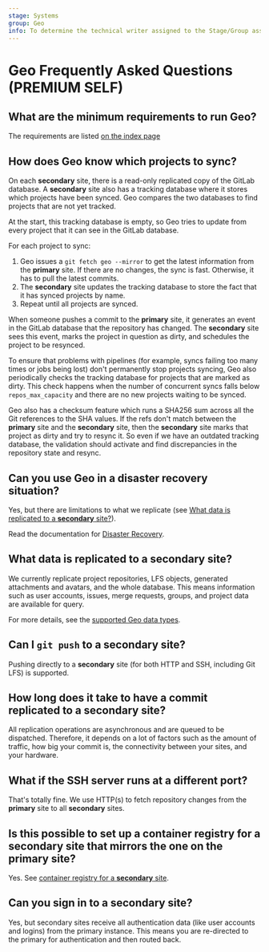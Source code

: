 ```yaml
---
stage: Systems
group: Geo
info: To determine the technical writer assigned to the Stage/Group associated with this page, see https://handbook.gitlab.com/handbook/product/ux/technical-writing/#assignments
---
```


# Geo Frequently Asked Questions **(PREMIUM SELF)**

## What are the minimum requirements to run Geo?

The requirements are listed [on the index page](../index.md#requirements-for-running-geo)

## How does Geo know which projects to sync?

On each **secondary** site, there is a read-only replicated copy of the GitLab database.
A **secondary** site also has a tracking database where it stores which projects have been synced.
Geo compares the two databases to find projects that are not yet tracked.

At the start, this tracking database is empty, so Geo tries to update from every project that it can see in the GitLab database.

For each project to sync:

1. Geo issues a `git fetch geo --mirror` to get the latest information from the **primary** site.
   If there are no changes, the sync is fast. Otherwise, it has to pull the latest commits.
1. The **secondary** site updates the tracking database to store the fact that it has synced projects by name.
1. Repeat until all projects are synced.

When someone pushes a commit to the **primary** site, it generates an event in the GitLab database that the repository has changed.
The **secondary** site sees this event, marks the project in question as dirty, and schedules the project to be resynced.

To ensure that problems with pipelines (for example, syncs failing too many times or jobs being lost) don't permanently stop projects syncing, Geo also periodically checks the tracking database for projects that are marked as dirty. This check happens when
the number of concurrent syncs falls below `repos_max_capacity` and there are no new projects waiting to be synced.

Geo also has a checksum feature which runs a SHA256 sum across all the Git references to the SHA values.
If the refs don't match between the **primary** site and the **secondary** site, then the **secondary** site marks that project as dirty and try to resync it.
So even if we have an outdated tracking database, the validation should activate and find discrepancies in the repository state and resync.

## Can you use Geo in a disaster recovery situation?

Yes, but there are limitations to what we replicate (see
[What data is replicated to a **secondary** site?](#what-data-is-replicated-to-a-secondary-site)).

Read the documentation for [Disaster Recovery](../disaster_recovery/index.md).

## What data is replicated to a **secondary** site?

We currently replicate project repositories, LFS objects, generated
attachments and avatars, and the whole database. This means information such as user accounts,
issues, merge requests, groups, and project data are available for
query.

For more details, see the [supported Geo data types](datatypes.md).

## Can I `git push` to a **secondary** site?

Pushing directly to a **secondary** site (for both HTTP and SSH, including Git LFS) is supported.

## How long does it take to have a commit replicated to a **secondary** site?

All replication operations are asynchronous and are queued to be dispatched. Therefore, it depends on a lot of
factors such as the amount of traffic, how big your commit is, the
connectivity between your sites, and your hardware.

## What if the SSH server runs at a different port?

That's totally fine. We use HTTP(s) to fetch repository changes from the **primary** site to all **secondary** sites.

## Is this possible to set up a container registry for a **secondary** site that mirrors the one on the **primary** site?

Yes. See [container registry for a **secondary** site](container_registry.md).

## Can you sign in to a secondary site?

Yes, but secondary sites receive all authentication data (like user accounts and logins) from the primary instance. This means you are re-directed to the primary for authentication and then routed back.
